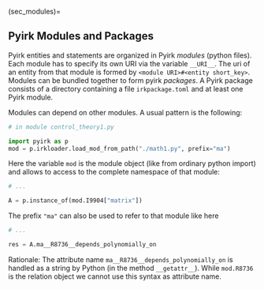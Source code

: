 (sec_modules)=
## Pyirk Modules and Packages

Pyirk entities and statements are organized in Pyirk *modules* (python files). Each module has to specify its own URI via the variable `__URI__`. The uri of an entity from that module is formed by `<module URI>#<entity short_key>`. Modules can be bundled together to form pyirk *packages*. A Pyirk package consists of a directory containing a file `irkpackage.toml` and at least one Pyirk module.

Modules can depend on other modules. A usual pattern is the following:

```python
# in module control_theory1.py

import pyirk as p
mod = p.irkloader.load_mod_from_path("./math1.py", prefix="ma")
```

Here the variable `mod` is the module object (like from ordinary python import) and allows to access to the complete namespace of that module:
```python
# ...

A = p.instance_of(mod.I9904["matrix"])
```

The prefix `"ma"` can also be used to refer to that module like here
```python
# ...

res = A.ma__R8736__depends_polynomially_on
```

Rationale: The attribute name `ma__R8736__depends_polynomially_on` is handled as a string by Python (in the method `__getattr__`). While `mod.R8736` is the relation object we cannot use this syntax as attribute name.
